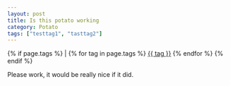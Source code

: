 ```yaml
---
layout: post
title: Is this potato working
category: Potato
tags: ["testtag1", "tasttag2"]
---
```


{% if page.tags %} | 
  {% for tag in page.tags %}
    <a href="{{ site.baseurl }}{{ site.tag_page }}#{{ tag | slugify }}" class="post-tag">{{ tag }}</a>
  {% endfor %}
{% endif %}


Please work, it would be really nice if it did.



